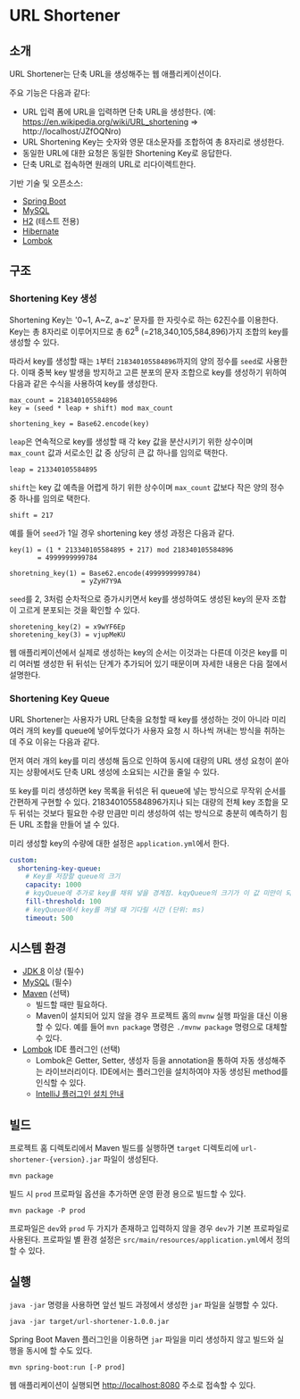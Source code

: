 # URL Shortener

## 소개
URL Shortener는 단축 URL을 생성해주는 웹 애플리케이션이다. 

주요 기능은 다음과 같다:
* URL 입력 폼에 URL을 입력하면 단축 URL을 생성한다. (예: https://en.wikipedia.org/wiki/URL_shortening => http://localhost/JZfOQNro)
* URL Shortening Key는 숫자와 영문 대소문자를 조합하여 총 8자리로 생성한다.
* 동일한 URL에 대한 요청은 동일한 Shortening Key로 응답한다.
* 단축 URL로 접속하면 원래의 URL로 리다이렉트한다.

기반 기술 및 오픈소스:
* [Spring Boot](https://projects.spring.io/spring-boot/)
* [MySQL](https://www.mysql.com/)
* [H2](http://www.h2database.com/) (테스트 전용)
* [Hibernate](http://hibernate.org/)
* [Lombok](https://projectlombok.org/)

## 구조

### Shortening Key 생성
Shortening Key는 '0~1, A~Z, a~z' 문자를 한 자릿수로 하는 62진수를 이용한다. Key는 총 8자리로 이루어지므로 총 62<sup>8</sup> (=218,340,105,584,896)가지 조합의 key를 생성할 수 있다.

따라서 key를 생성할 때는 `1`부터 `218340105584896`까지의 양의 정수를 `seed`로 사용한다. 이때 중복 key 발생을 방지하고 고른 분포의 문자 조합으로 key를 생성하기 위하여 다음과 같은 수식을 사용하여 key를 생성한다.
```
max_count = 218340105584896
key = (seed * leap + shift) mod max_count

shortening_key = Base62.encode(key)
```

`leap`은 연속적으로 key를 생성할 때 각 key 값을 분산시키기 위한 상수이며 `max_count` 값과 서로소인 값 중 상당히 큰 값 하나를 임의로 택한다.
```
leap = 213340105584895
```

`shift`는 key 값 예측을 어렵게 하기 위한 상수이며 `max_count` 값보다 작은 양의 정수 중 하나를 임의로 택한다.
```
shift = 217
```

예를 들어 `seed`가 1일 경우 shortening key 생성 과정은 다음과 같다.
```
key(1) = (1 * 213340105584895 + 217) mod 218340105584896
       = 4999999999784

shoretning_key(1) = Base62.encode(4999999999784)
                  = yZyH7Y9A
```

`seed`를 2, 3처럼 순차적으로 증가시키면서 key를 생성하여도 생성된 key의 문자 조합이 고르게 분포되는 것을 확인할 수 있다.
```
shoretening_key(2) = x9wYF6Ep
shoretening_key(3) = vjupMeKU
```

웹 애플리케이션에서 실제로 생성하는 key의 순서는 이것과는 다른데 이것은 key를 미리 여러벌 생성한 뒤 뒤섞는 단계가 추가되어 있기 때문이며 자세한 내용은 다음 절에서 설명한다.

### Shortening Key Queue
URL Shortener는 사용자가 URL 단축을 요청할 때 key를 생성하는 것이 아니라 미리 여러 개의 key를 queue에 넣어두었다가 사용자 요청 시 하나씩 꺼내는 방식을 취하는데 주요 이유는 다음과 같다.

먼저 여러 개의 key를 미리 생성해 둠으로 인하여 동시에 대량의 URL 생성 요청이 쏟아지는 상황에서도 단축 URL 생성에 소요되는 시간을 줄일 수 있다.

또 key를 미리 생성하면 key 목록을 뒤섞은 뒤 queue에 넣는 방식으로 무작위 순서를 간편하게 구현할 수 있다. 218340105584896가지나 되는 대량의 전체 key 조합을 모두 뒤섞는 것보다 필요한 수량 만큼만 미리 생성하여 섞는 방식으로 충분히 예측하기 힘든 URL 조합을 만들어 낼 수 있다.

미리 생성할 key의 수량에 대한 설정은 `application.yml`에서 한다.
```yml
custom:
  shortening-key-queue:
    # Key를 저장할 queue의 크기
    capacity: 1000
    # kqyQueue에 추가로 key를 채워 넣을 경계점. kqyQueue의 크기가 이 값 미만이 되면 key를 추가로 채워넣는다.
    fill-threshold: 100
    # keyQueue에서 key를 꺼낼 때 기다릴 시간 (단위: ms)
    timeout: 500
```


## 시스템 환경
* [JDK 8](http://www.oracle.com/technetwork/java/javase/downloads/index.html) 이상 (필수)
* [MySQL](https://dev.mysql.com/downloads/mysql/) (필수)
* [Maven](http://maven.apache.org/) (선택)
  * 빌드할 때만 필요하다.
  * Maven이 설치되어 있지 않을 경우 프로젝트 홈의 `mvnw` 실행 파일을 대신 이용할 수 있다. 예를 들어 `mvn package` 명령은 `./mvnw package` 명령으로 대체할 수 있다.
* [Lombok](https://projectlombok.org/) IDE 플러그인 (선택)
  * Lombok은 Getter, Setter, 생성자 등을 annotation을 통하여 자동 생성해주는 라이브러리이다. IDE에서는 플러그인을 설치하여야 자동 생성된 method를 인식할 수 있다. 
  * [IntelliJ 플러그인 설치 안내](https://projectlombok.org/setup/intellij)


## 빌드
프로젝트 홈 디렉토리에서 Maven 빌드를 실행하면 `target` 디렉토리에 `url-shortener-{version}.jar` 파일이 생성된다.
```
mvn package
```

빌드 시 `prod` 프로파일 옵션을 추가하면 운영 환경 용으로 빌드할 수 있다.
```
mvn package -P prod
```

프로파일은 `dev`와 `prod` 두 가지가 존재하고 입력하지 않을 경우 `dev`가 기본 프로파일로 사용된다. 프로파일 별 환경 설정은 `src/main/resources/application.yml`에서 정의할 수 있다.


## 실행
`java -jar` 명령을 사용하면 앞선 빌드 과정에서 생성한 `jar` 파일을 실행할 수 있다.
```
java -jar target/url-shortener-1.0.0.jar
```

Spring Boot Maven 플러그인을 이용하면 `jar` 파일을 미리 생성하지 않고 빌드와 실행을 동시에 할 수도 있다.
```
mvn spring-boot:run [-P prod]
```

웹 애플리케이션이 실행되면 [http://localhost:8080](http://localhost:8080) 주소로 접속할 수 있다.
